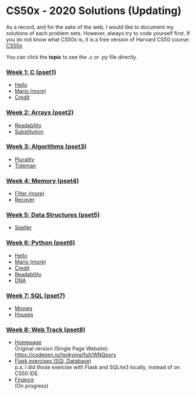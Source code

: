 # CS50x - 2020 Solutions (Updating)

As a record, and for the sake of the web, I would like to document my solutions of each problem sets. However, always try to code yourself first. If you do not know what CS50x is, it is a free version of Harvard CS50 course: <a href='https://cs50.harvard.edu/x/2020/'>CS50x</a>
  
You can click the <b>topic</b> to see the .c or .py file directly.

### [Week 1: C (pset1)](/pset1)
* [Hello](/pset1/hello.c)
* [Mario (more)](/pset1/mario.c)
* [Credit](/pset1/credit.c)

### [Week 2: Arrays (pset2)](/pset2)
* [Readability](/pset2/readability.c)
* [Substitution](/pset2/substitution.c)

### [Week 3: Algorithms (pset3)](/pset3)
* [Plurality](/pset3/plurality.c)
* [Tideman](/pset3/tideman.c)

### [Week 4: Memory (pset4)](/pset4)
* [Filter (more)](/pset4/filter/helper.c)
* [Recover](/pset4/recover/recover.c)

### [Week 5: Data Structures (pset5)](/pset5/speller)
* [Speller](/pset5/dictionary.c)

### [Week 6: Python (pset6)](/pset6)
* [Hello](/pset6/hello.py)
* [Mario (more)](/pset6/mario.py)
* [Credit](/pset6/credit.py)
* [Readability](/pset6/readability.py)
* [DNA](/pset6/dna.py)

### [Week 7: SQL (pset7)](/pset7)
* [Movies](/pset7/movies)
* [Houses](/pset7/houses)

### [Week 8: Web Track (pset8)](/pset8)
* [Homepage](/pset8/homepage)<br>
Original version (Single Page Website): https://codepen.io/tsokying/full/WNQpxry
* [Flask exercises (SQl, Database)](/pset8/flask_exercises)<br>
p.s. I did those exercise with Flask and SQLite3 locally, instead of on CS50 IDE.
* [Finance](/pset7/finance)<br>
(On progress)
